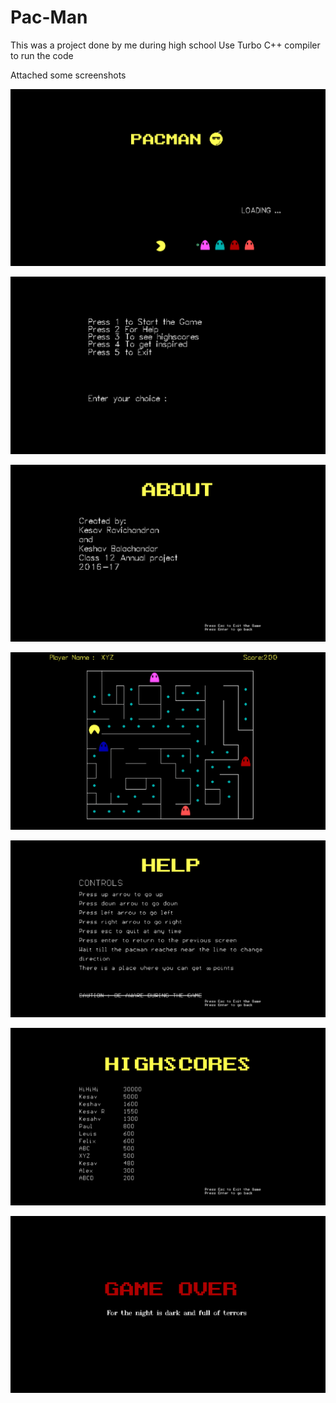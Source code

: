 # Pac-Man

This was a project done by me during high school
Use Turbo C++ compiler to run the code

Attached  some screenshots

![Loading Screen](/files/LoadingScreen.png)

![Main Menu](/files/Menu.png)

![About](/files/About.png)

![Game Window](/files/GameWindow.png)

![Instructions](/files/Help.png)

![High Scores](/files/Highscores.png)

![Game Over](/files/GameOver.png)

